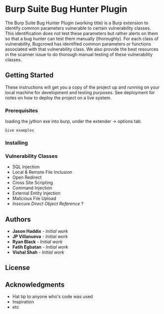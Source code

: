 # Burp Suite Bug Hunter Plugin

The Burp Suite Bug Hunter Plugin (working title) is a Burp extension to identify common parameters vulnerable to certain vulnerability classes. This identification does not test these parameters but rather alerts on them so that a bug hunter can test them manually (thoroughly). For each class of vulnerability, Bugcrowd has identified common parameters or functions associated with that vulnerability class. We also provide the best resources in the scanner issue to do thorough manual testing of these vulnerability classes.

## Getting Started

These instructions will get you a copy of the project up and running on your local machine for development and testing purposes. See deployment for notes on how to deploy the project on a live system.

### Prerequisites

loading the jython exe into burp, under the extender -> options tab.
```
Give examples
```

### Installing


### Vulnerability Classes

* SQL Injection
* Local & Remote File Inclusion
* Open Redirect
* Cross Site Scripting
* Command Injection
* External Entity Injection
* Malicious File Upload
* *Insecure Direct Object Reference* ?


## Authors

* **Jason Haddix** - *Initial work* 
* **JP Villanueva** - *Initial work* 
* **Ryan Black** - *Initial work* 
* **Fatih Egbatan** - *Initial work*
* **Vishal Shah** - *Initial work*


## License



## Acknowledgments

* Hat tip to anyone who's code was used
* Inspiration
* etc
